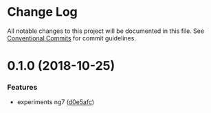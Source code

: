 # Change Log

All notable changes to this project will be documented in this file.
See [Conventional Commits](https://conventionalcommits.org) for commit guidelines.

# 0.1.0 (2018-10-25)


### Features

* experiments ng7 ([d0e5afc](https://github.com/o-rango/o-rango-components/commit/d0e5afc))
